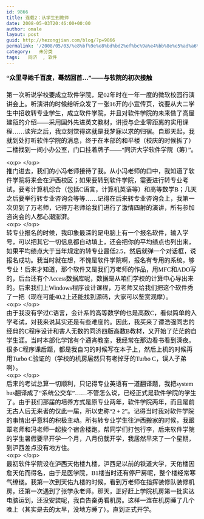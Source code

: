 ```yaml
---
id: 9866
title: 连载2：从学生到教师
date: 2008-05-03T20:46:00+00:00
author: omale
layout: post
guid: http://hezongjian.com/blog/?p=9866
permalink: '/2008/05/03/%e8%bf%9e%e8%bd%bd2%ef%bc%9a%e4%bb%8e%e5%ad%a6%e7%94%9f%e5%88%b0%e6%95%99%e5%b8%88/'
category:   未分类  
tags:   同济  , 软件
---
```

<h3 style="MARGIN: 13pt 0cm">
  <font color=#000000><span style="FONT-SIZE: 12pt; LINE-HEIGHT: 173%; FONT-FAMILY: 宋体; mso-bidi-font-size: 16.0pt; mso-ascii-font-family: Calibri; mso-hansi-font-family: Calibri">“众里寻她千百度，蓦然回首</span><span lang=EN-US style="FONT-SIZE: 12pt; LINE-HEIGHT: 173%; mso-bidi-font-size: 16.0pt"><font face=Calibri>…</font></span><span style="FONT-SIZE: 12pt; LINE-HEIGHT: 173%; FONT-FAMILY: 宋体; mso-bidi-font-size: 16.0pt; mso-ascii-font-family: Calibri; mso-hansi-font-family: Calibri">”——与软院的初次接触</span><span lang=EN-US style="FONT-SIZE: 12pt; LINE-HEIGHT: 173%; mso-bidi-font-size: 16.0pt"><?xml:namespace prefix = o ns = "urn:schemas-microsoft-com:office:office"  /><o:p></o:p></span></font>
</h3><p class=MsoNormal style="MARGIN: 0cm 0cm 0pt"><font size=3><font color=#000000>

<span style="FONT-FAMILY: 宋体; mso-ascii-font-family: Calibri; mso-hansi-font-family: Calibri">第一次听说学校要成立软件学院，是</span><span lang=EN-US><font face=Calibri>02</font></span><span style="FONT-FAMILY: 宋体; mso-ascii-font-family: Calibri; mso-hansi-font-family: Calibri">年时在一年一度的微软校园行演讲会上。听演讲的时候给听众发了一张</span><span lang=EN-US><font face=Calibri>16</font></span><span style="FONT-FAMILY: 宋体; mso-ascii-font-family: Calibri; mso-hansi-font-family: Calibri">开的小宣传页，说要从大二学生中招收转专业学生，成立软件学院，并且对软件学院的未来做了高屋建瓴的介绍——采用国外先进英文教材，讲授与企业零距离的实用课程……读完之后，我立刻觉得这就是我梦寐以求的归宿。自那天起，我就到处打听软件学院的消息，终于在本部的和平楼（校庆的时候拆了）二楼找到一间小办公室，门口挂着牌子——“同济大学软件学院（筹）”。</span></font></font></p> <p class=MsoNormal style="MARGIN: 0cm 0cm 0pt"><span lang=EN-US><o:p><font face=Calibri color=#000000 size=3>&nbsp;</font></o:p></span></p> <p class=MsoNormal style="MARGIN: 0cm 0cm 0pt"><font size=3><font color=#000000><span style="FONT-FAMILY: 宋体; mso-ascii-font-family: Calibri; mso-hansi-font-family: Calibri">推门进去，我们的小冯老师接待了我。从小冯老师的口中，我知道了软件学院将来会在沪西校区；如果要转到软件学院，需要进行转专业考试，要考计算机综合（包括</span><span lang=EN-US><font face=Calibri>C</font></span><span style="FONT-FAMILY: 宋体; mso-ascii-font-family: Calibri; mso-hansi-font-family: Calibri">语言，计算机英语等）和高等数学</span><span lang=EN-US><font face=Calibri>B</font></span><span style="FONT-FAMILY: 宋体; mso-ascii-font-family: Calibri; mso-hansi-font-family: Calibri">；几天之后要举行转专业咨询会等等……记得在后来转专业咨询会上，我第一次见到了万老师，记得万老师给我们进行了激情四射的演讲，所有参加咨询会的人都心潮澎湃。</span></font></font></p> <p class=MsoNormal style="MARGIN: 0cm 0cm 0pt"><span lang=EN-US><o:p><font face=Calibri color=#000000 size=3>&nbsp;</font></o:p></span></p> <p class=MsoNormal style="MARGIN: 0cm 0cm 0pt"><font size=3><font color=#000000><span style="FONT-FAMILY: 宋体; mso-ascii-font-family: Calibri; mso-hansi-font-family: Calibri">转专业报名的时候，我印象最深的是电脑上有一个报名软件，输入学号，可以把其它一切信息都自动填上，还会把你的平均绩点也列出来，如果平均绩点大于当年规定的转专业最低</span><span lang=EN-US><font face=Calibri>2.5</font></span><span style="FONT-FAMILY: 宋体; mso-ascii-font-family: Calibri; mso-hansi-font-family: Calibri">，然后就弹一个对话框，说报名成功。我当时就在想，不愧是软件学院啊，报名有专用的系统，够专业！后来才知道，那个软件又是我们万老师的作品，用</span><span lang=EN-US><font face=Calibri>MFC</font></span><span style="FONT-FAMILY: 宋体; mso-ascii-font-family: Calibri; mso-hansi-font-family: Calibri">和</span><span lang=EN-US><font face=Calibri>ADO</font></span><span style="FONT-FAMILY: 宋体; mso-ascii-font-family: Calibri; mso-hansi-font-family: Calibri">写的，后台还有个</span><span lang=EN-US><font face=Calibri>Access</font></span><span style="FONT-FAMILY: 宋体; mso-ascii-font-family: Calibri; mso-hansi-font-family: Calibri">数据库呢，数据是从咱们学校的计算中心导出来的。后来我们上</span><span lang=EN-US><font face=Calibri>Windows</font></span><span style="FONT-FAMILY: 宋体; mso-ascii-font-family: Calibri; mso-hansi-font-family: Calibri">程序设计课程，万老师又给我们把这个软件秀了一把（现在可能</span><span lang=EN-US><font face=Calibri>40.2</font></span><span style="FONT-FAMILY: 宋体; mso-ascii-font-family: Calibri; mso-hansi-font-family: Calibri">上还能找到源码，大家可以鉴赏观摩）。</span></font></font></p> <p class=MsoNormal style="MARGIN: 0cm 0cm 0pt"><span lang=EN-US><o:p><font face=Calibri color=#000000 size=3>&nbsp;</font></o:p></span></p> <p class=MsoNormal style="MARGIN: 0cm 0cm 0pt"><font size=3><font color=#000000><span style="FONT-FAMILY: 宋体; mso-ascii-font-family: Calibri; mso-hansi-font-family: Calibri">由于我没有学过</span><span lang=EN-US><font face=Calibri>C</font></span><span style="FONT-FAMILY: 宋体; mso-ascii-font-family: Calibri; mso-hansi-font-family: Calibri">语言，会计系的高等数学的也是高数</span><span lang=EN-US><font face=Calibri>C</font></span><span style="FONT-FAMILY: 宋体; mso-ascii-font-family: Calibri; mso-hansi-font-family: Calibri">，看似简单的入学考试，对我来说其实还是有些难度的。因此，我买来了谭浩强同志的经典的</span><span lang=EN-US><font face=Calibri>C</font></span><span style="FONT-FAMILY: 宋体; mso-ascii-font-family: Calibri; mso-hansi-font-family: Calibri">程序设计和害人无数的同济四版高数</span><span lang=EN-US><font face=Calibri>B</font></span><span style="FONT-FAMILY: 宋体; mso-ascii-font-family: Calibri; mso-hansi-font-family: Calibri">教材，又开始了茫茫的自学生涯。当时本部化学馆有个通宵教室，我经常在那边看书看到深夜。很多</span><span lang=EN-US><font face=Calibri>C</font></span><span style="FONT-FAMILY: 宋体; mso-ascii-font-family: Calibri; mso-hansi-font-family: Calibri">程序课后题，都是我自习的时候写在本子上，然后上机的时候再用</span><span lang=EN-US><font face=Calibri>Turbo C</font></span><span style="FONT-FAMILY: 宋体; mso-ascii-font-family: Calibri; mso-hansi-font-family: Calibri">验证的（学校的机房居然只有老掉牙的</span><span lang=EN-US><font face=Calibri>Turbo C</font></span><span style="FONT-FAMILY: 宋体; mso-ascii-font-family: Calibri; mso-hansi-font-family: Calibri">，误人子弟啊）。</span></font></font></p> <p class=MsoNormal style="MARGIN: 0cm 0cm 0pt"><span lang=EN-US><o:p><font face=Calibri color=#000000 size=3>&nbsp;</font></o:p></span></p> <p class=MsoNormal style="MARGIN: 0cm 0cm 0pt"><font size=3><font color=#000000><span style="FONT-FAMILY: 宋体; mso-ascii-font-family: Calibri; mso-hansi-font-family: Calibri">后来的考试总算一切顺利，只记得专业英语有一道翻译题，我把</span><span lang=EN-US><font face=Calibri>system bus</font></span><span style="FONT-FAMILY: 宋体; mso-ascii-font-family: Calibri; mso-hansi-font-family: Calibri">翻译成了“系统公交车”……不管怎么说，已经正式是软件学院的学生了。由于我们那届的培养方式是原专业两年，软件学院两年，而且是前无古人后无来者的仅此一届，所以史称“</span><span lang=EN-US><font face=Calibri>2 + 2</font></span><span style="FONT-FAMILY: 宋体; mso-ascii-font-family: Calibri; mso-hansi-font-family: Calibri">”。记得当时我对软件学院的事情出乎意料的积极主动。所有转专业学生往沪西搬家的时候，我跟覃老师和冯老师一起挨个宿舍楼跑，帮同学们打包行李，后来软件学院的学生暑假要早开学一个月，八月份就开学，我居然早来了一个星期，到沪西差点没有地方住。</span></font></font></p> <p class=MsoNormal style="MARGIN: 0cm 0cm 0pt"><span lang=EN-US><o:p><font face=Calibri color=#000000 size=3>&nbsp;</font></o:p></span></p> <p class=MsoNormal style="MARGIN: 0cm 0cm 0pt"><font size=3><font color=#000000><span style="FONT-FAMILY: 宋体; mso-ascii-font-family: Calibri; mso-hansi-font-family: Calibri">最初软件学院设在沪西天佑楼九楼，沪西是以前的铁道大学，天佑楼因詹天佑而得名，由于是医学院，</span><span lang=EN-US><font face=Calibri>B1</font></span><span style="FONT-FAMILY: 宋体; mso-ascii-font-family: Calibri; mso-hansi-font-family: Calibri">楼当时还有停尸房呢，整个楼经常寒气缭绕。我第一次到天佑九楼的时候，看到万老师在指挥装修队装修机房，还第一次遇到了张学永老师。那天，正好赶上学院机房第一批实达电脑运到，还没安装呢，我自告奋勇看机房。这样一连在机房睡了几个晚上（其实是去的太早，没地方睡了）。直到正式开学。</span></font></font></p>